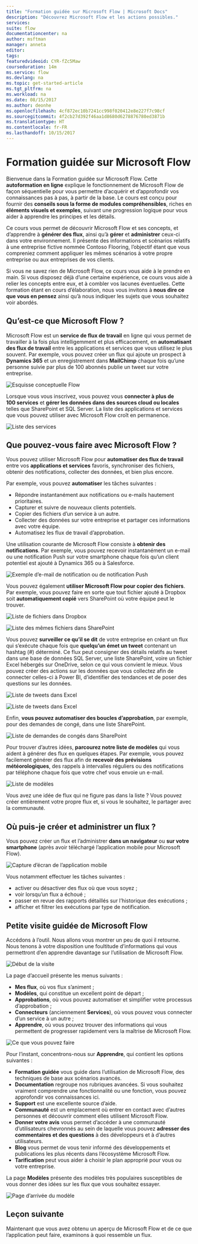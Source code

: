 ```yaml
---
title: "Formation guidée sur Microsoft Flow | Microsoft Docs"
description: "Découvrez Microsoft Flow et les actions possibles."
services: 
suite: flow
documentationcenter: na
author: msftman
manager: anneta
editor: 
tags: 
featuredvideoid: CYR-fZc5Maw
courseduration: 14m
ms.service: flow
ms.devlang: na
ms.topic: get-started-article
ms.tgt_pltfrm: na
ms.workload: na
ms.date: 08/15/2017
ms.author: deonhe
ms.openlocfilehash: 4cf872ec10b7241cc998f020412e8e227f7c98cf
ms.sourcegitcommit: 4f2cb27d392f46aa1d8680d6278876780ed3871b
ms.translationtype: HT
ms.contentlocale: fr-FR
ms.lasthandoff: 10/15/2017
---
```

# <a name="guided-learning-for-microsoft-flow"></a>Formation guidée sur Microsoft Flow
Bienvenue dans la Formation guidée sur Microsoft Flow. Cette **autoformation en ligne** explique le fonctionnement de Microsoft Flow de façon séquentielle pour vous permettre d’acquérir et d’approfondir vos connaissances pas à pas, à partir de la base. Le cours est conçu pour fournir des **conseils sous la forme de modules compréhensibles**, riches en **éléments visuels et exemples**, suivant une progression logique pour vous aider à apprendre les principes et les détails.

Ce cours vous permet de découvrir Microsoft Flow et ses concepts, et d’apprendre à **générer des flux**, ainsi qu’à **gérer** et **administrer** ceux-ci dans votre environnement. Il présente des informations et scénarios relatifs à une entreprise fictive nommée Contoso Flooring, l’objectif étant que vous compreniez comment appliquer les mêmes scénarios à votre propre entreprise ou aux entreprises de vos clients.

Si vous ne savez rien de Microsoft Flow, ce cours vous aide à le prendre en main. Si vous disposez déjà d’une certaine expérience, ce cours vous aide à relier les concepts entre eux, et à combler vos lacunes éventuelles. Cette formation étant en cours d’élaboration, nous vous invitons à **nous dire ce que vous en pensez** ainsi qu’à nous indiquer les sujets que vous souhaitez voir abordés.

## <a name="what-is-microsoft-flow"></a>Qu’est-ce que Microsoft Flow ?
Microsoft Flow est un **service de flux de travail** en ligne qui vous permet de travailler à la fois plus intelligemment et plus efficacement, en **automatisant des flux de travail** entre les applications et services que vous utilisez le plus souvent. Par exemple, vous pouvez créer un flux qui ajoute un prospect à **Dynamics 365** et un enregistrement dans **MailChimp** chaque fois qu’une personne suivie par plus de 100 abonnés publie un tweet sur votre entreprise.

![Esquisse conceptuelle Flow](./media/learning-introduce-flow/conceptual.png)

Lorsque vous vous inscrivez, vous pouvez vous **connecter à plus de 100 services** et **gérer les données dans des sources cloud ou locales** telles que SharePoint et SQL Server. La liste des applications et services que vous pouvez utiliser avec Microsoft Flow croît en permanence.

![Liste des services](./media/learning-introduce-flow/services.png)

## <a name="what-can-you-do-with-microsoft-flow"></a>Que pouvez-vous faire avec Microsoft Flow ?
Vous pouvez utiliser Microsoft Flow pour **automatiser des flux de travail** entre vos **applications et services** favoris, synchroniser des fichiers, obtenir des notifications, collecter des données, et bien plus encore. 

Par exemple, vous pouvez **automatiser** les tâches suivantes :

* Répondre instantanément aux notifications ou e-mails hautement prioritaires.
* Capturer et suivre de nouveaux clients potentiels.
* Copier des fichiers d’un service à un autre.
* Collecter des données sur votre entreprise et partager ces informations avec votre équipe.
* Automatisez les flux de travail d’approbation.

Une utilisation courante de Microsoft Flow consiste à **obtenir des notifications**. Par exemple, vous pouvez recevoir instantanément un e-mail ou une notification Push sur votre smartphone chaque fois qu’un client potentiel est ajouté à Dynamics 365 ou à Salesforce.

![Exemple d’e-mail de notification ou de notification Push](./media/learning-introduce-flow/sales-lead.png)

Vous pouvez également **utiliser Microsoft Flow pour copier des fichiers**. Par exemple, vous pouvez faire en sorte que tout fichier ajouté à Dropbox soit **automatiquement copié** vers SharePoint où votre équipe peut le trouver.

![Liste de fichiers dans Dropbox](./media/learning-introduce-flow/dropbox-files.png) 

![Liste des mêmes fichiers dans SharePoint](./media/learning-introduce-flow/sharepoint-files.png) 

Vous pouvez **surveiller ce qu’il se dit** de votre entreprise en créant un flux qui s’exécute chaque fois que **quelqu’un émet un tweet** contenant un hashtag (#) déterminé. Ce flux peut consigner des détails relatifs au tweet dans une base de données SQL Server, une liste SharePoint, voire un fichier Excel hébergés sur OneDrive, selon ce qui vous convient le mieux. Vous pouvez créer des actions sur les données que vous collectez afin de connecter celles-ci à Power BI, d’identifier des tendances et de poser des questions sur les données.

![Liste de tweets dans Excel](./media/learning-introduce-flow/tweets-to-excel.png)

![Liste de tweets dans Excel](./media/learning-introduce-flow/excel-tweets.png)

Enfin, **vous pouvez automatiser des boucles d’approbation**, par exemple, pour des demandes de congé, dans une liste SharePoint.

![Liste de demandes de congés dans SharePoint](./media/learning-introduce-flow/vacation-requests.png)

Pour trouver d’autres idées, **parcourez notre liste de modèles** qui vous aident à générer des flux en quelques étapes. Par exemple, vous pouvez facilement générer des flux afin de **recevoir des prévisions météorologiques**, des rappels à intervalles réguliers ou des notifications par téléphone chaque fois que votre chef vous envoie un e-mail.

![Liste de modèles](./media/learning-introduce-flow/templates-you-might-use.png)

Vous avez une idée de flux qui ne figure pas dans la liste ? Vous pouvez créer entièrement votre propre flux et, si vous le souhaitez, le partager avec la communauté.

## <a name="where-can-i-create-and-administer-a-flow"></a>Où puis-je créer et administrer un flux ?
Vous pouvez créer un flux et l’administrer **dans un navigateur** ou **sur votre smartphone** (après avoir téléchargé l’application mobile pour Microsoft Flow).

![Capture d’écran de l’application mobile](./media/learning-introduce-flow/screen-mobile-app.png)  

Vous notamment effectuer les tâches suivantes :

* activer ou désactiver des flux où que vous soyez ;
* voir lorsqu’un flux a échoué ;
* passer en revue des rapports détaillés sur l’historique des exécutions ;
* afficher et filtrer les exécutions par type de notification.

## <a name="a-brief-tour-of-microsoft-flow"></a>Petite visite guidée de Microsoft Flow
Accédons à l’outil. Nous allons vous montrer un peu de quoi il retourne. Nous tenons à votre disposition une foultitude d’informations qui vous permettront d’en apprendre davantage sur l’utilisation de Microsoft Flow.

![Début de la visite](./media/learning-introduce-flow/start-of-tour.png)

La page d’accueil présente les menus suivants :

* **Mes flux**, où vos flux s’animent ;
* **Modèles**, qui constitue un excellent point de départ ;
* **Approbations**, où vous pouvez automatiser et simplifier votre processus d’approbation ;
* **Connecteurs** (anciennement **Services**), où vous pouvez vous connecter d’un service à un autre ;
* **Apprendre**, où vous pouvez trouver des informations qui vous permettent de progresser rapidement vers la maîtrise de Microsoft Flow.

![Ce que vous pouvez faire](./media/learning-introduce-flow/what-you-can-do.png)

Pour l’instant, concentrons-nous sur **Apprendre**, qui contient les options suivantes :

* **Formation guidée** vous guide dans l’utilisation de Microsoft Flow, des techniques de base aux scénarios avancés.
* **Documentation** regroupe nos rubriques avancées. Si vous souhaitez vraiment comprendre une fonctionnalité ou une fonction, vous pouvez approfondir vos connaissances ici.
* **Support** est une excellente source d’aide.
* **Communauté** est un emplacement où entrer en contact avec d’autres personnes et découvrir comment elles utilisent Microsoft Flow.
* **Donner votre avis** vous permet d’accéder à une communauté d’utilisateurs chevronnés au sein de laquelle vous pouvez **adresser des commentaires et des questions** à des développeurs et à d’autres utilisateurs.
* **Blog** vous permet de vous tenir informé des développements et publications les plus récents dans l’écosystème Microsoft Flow.
* **Tarification** peut vous aider à choisir le plan approprié pour vous ou votre entreprise.

La page **Modèles** présente des modèles très populaires susceptibles de vous donner des idées sur les flux que vous souhaitez essayer.

![Page d’arrivée du modèle](./media/learning-introduce-flow/template-page.png)

## <a name="next-lesson"></a>Leçon suivante
Maintenant que vous avez obtenu un aperçu de Microsoft Flow et de ce que l’application peut faire, examinons à quoi ressemble un flux.

